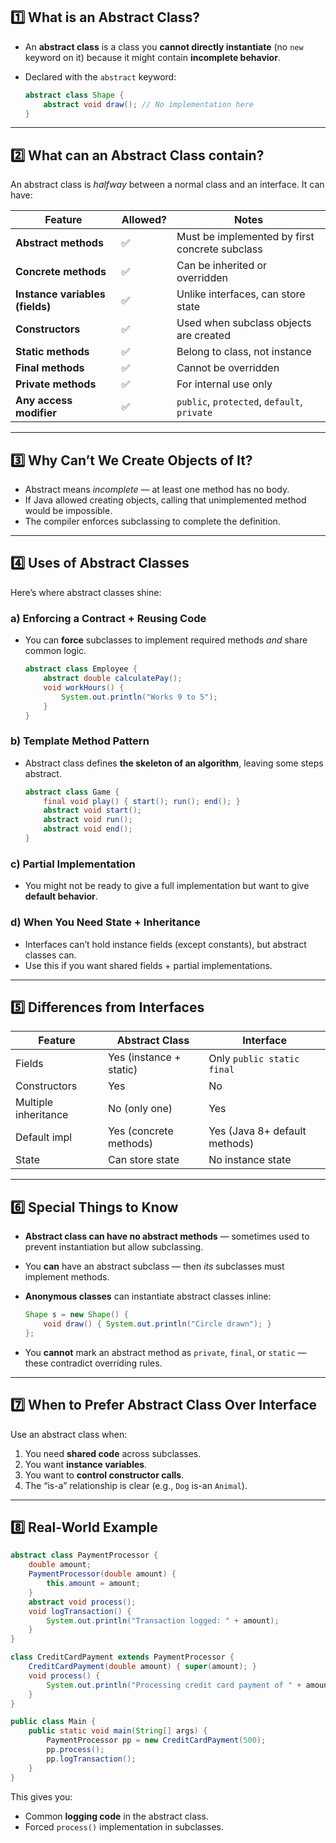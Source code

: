 ## **1️⃣ What is an Abstract Class?**

* An **abstract class** is a class you **cannot directly instantiate** (no `new` keyword on it) because it might contain **incomplete behavior**.
* Declared with the `abstract` keyword:

  ```java
  abstract class Shape {
      abstract void draw(); // No implementation here
  }
  ```

---

## **2️⃣ What can an Abstract Class contain?**

An abstract class is *halfway* between a normal class and an interface. It can have:

| Feature                         | Allowed? | Notes                                          |
| ------------------------------- | -------- | ---------------------------------------------- |
| **Abstract methods**            | ✅        | Must be implemented by first concrete subclass |
| **Concrete methods**            | ✅        | Can be inherited or overridden                 |
| **Instance variables (fields)** | ✅        | Unlike interfaces, can store state             |
| **Constructors**                | ✅        | Used when subclass objects are created         |
| **Static methods**              | ✅        | Belong to class, not instance                  |
| **Final methods**               | ✅        | Cannot be overridden                           |
| **Private methods**             | ✅        | For internal use only                          |
| **Any access modifier**         | ✅        | `public`, `protected`, `default`, `private`    |

---

## **3️⃣ Why Can’t We Create Objects of It?**

* Abstract means *incomplete* — at least one method has no body.
* If Java allowed creating objects, calling that unimplemented method would be impossible.
* The compiler enforces subclassing to complete the definition.

---

## **4️⃣ Uses of Abstract Classes**

Here’s where abstract classes shine:

### **a) Enforcing a Contract + Reusing Code**

* You can **force** subclasses to implement required methods *and* share common logic.

  ```java
  abstract class Employee {
      abstract double calculatePay();
      void workHours() {
          System.out.println("Works 9 to 5");
      }
  }
  ```

### **b) Template Method Pattern**

* Abstract class defines **the skeleton of an algorithm**, leaving some steps abstract.

  ```java
  abstract class Game {
      final void play() { start(); run(); end(); }
      abstract void start();
      abstract void run();
      abstract void end();
  }
  ```

### **c) Partial Implementation**

* You might not be ready to give a full implementation but want to give **default behavior**.

### **d) When You Need State + Inheritance**

* Interfaces can’t hold instance fields (except constants), but abstract classes can.
* Use this if you want shared fields + partial implementations.

---

## **5️⃣ Differences from Interfaces**

| Feature              | Abstract Class          | Interface                     |
| -------------------- | ----------------------- | ----------------------------- |
| Fields               | Yes (instance + static) | Only `public static final`    |
| Constructors         | Yes                     | No                            |
| Multiple inheritance | No (only one)           | Yes                           |
| Default impl         | Yes (concrete methods)  | Yes (Java 8+ default methods) |
| State                | Can store state         | No instance state             |

---

## **6️⃣ Special Things to Know**

* **Abstract class can have no abstract methods** — sometimes used to prevent instantiation but allow subclassing.
* You **can** have an abstract subclass — then *its* subclasses must implement methods.
* **Anonymous classes** can instantiate abstract classes inline:

  ```java
  Shape s = new Shape() {
      void draw() { System.out.println("Circle drawn"); }
  };
  ```
* You **cannot** mark an abstract method as `private`, `final`, or `static` — these contradict overriding rules.

---

## **7️⃣ When to Prefer Abstract Class Over Interface**

Use an abstract class when:

1. You need **shared code** across subclasses.
2. You want **instance variables**.
3. You want to **control constructor calls**.
4. The “is-a” relationship is clear (e.g., `Dog` is-an `Animal`).

---

## **8️⃣ Real-World Example**

```java
abstract class PaymentProcessor {
    double amount;
    PaymentProcessor(double amount) {
        this.amount = amount;
    }
    abstract void process();
    void logTransaction() {
        System.out.println("Transaction logged: " + amount);
    }
}

class CreditCardPayment extends PaymentProcessor {
    CreditCardPayment(double amount) { super(amount); }
    void process() {
        System.out.println("Processing credit card payment of " + amount);
    }
}

public class Main {
    public static void main(String[] args) {
        PaymentProcessor pp = new CreditCardPayment(500);
        pp.process();
        pp.logTransaction();
    }
}
```

This gives you:

* Common **logging code** in the abstract class.
* Forced `process()` implementation in subclasses.

